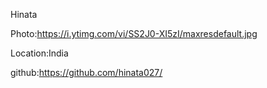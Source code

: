 Hinata

Photo:https://i.ytimg.com/vi/SS2J0-XI5zI/maxresdefault.jpg

Location:India

github:https://github.com/hinata027/
